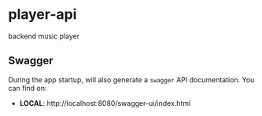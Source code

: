 # player-api
backend music player

## Swagger

During the app startup, will also generate a `swagger` API documentation. You can find on:

- **LOCAL**: http://localhost:8080/swagger-ui/index.html


